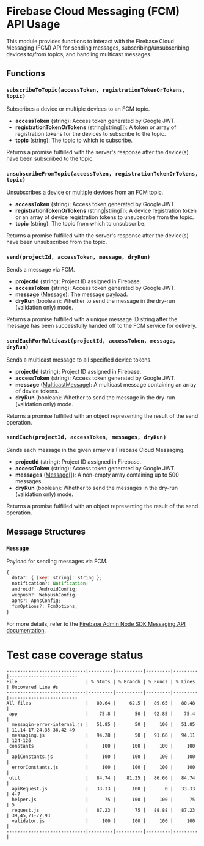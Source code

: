 # Firebase Cloud Messaging (FCM) API Usage

This module provides functions to interact with the Firebase Cloud Messaging (FCM) API for sending messages, subscribing/unsubscribing devices to/from topics, and handling multicast messages.

## Functions

### `subscribeToTopic(accessToken, registrationTokenOrTokens, topic)`

Subscribes a device or multiple devices to an FCM topic.

- **accessToken** (string): Access token generated by Google JWT.
- **registrationTokenOrTokens** (string|string[]): A token or array of registration tokens for the devices to subscribe to the topic.
- **topic** (string): The topic to which to subscribe.

Returns a promise fulfilled with the server's response after the device(s) have been subscribed to the topic.

### `unsubscribeFromTopic(accessToken, registrationTokenOrTokens, topic)`

Unsubscribes a device or multiple devices from an FCM topic.

- **accessToken** (string): Access token generated by Google JWT.
- **registrationTokenOrTokens** (string|string[]): A device registration token or an array of device registration tokens to unsubscribe from the topic.
- **topic** (string): The topic from which to unsubscribe.

Returns a promise fulfilled with the server's response after the device(s) have been unsubscribed from the topic.

### `send(projectId, accessToken, message, dryRun)`

Sends a message via FCM.

- **projectId** (string): Project ID assigned in Firebase.
- **accessToken** (string): Access token generated by Google JWT.
- **message** ([Message](#message)): The message payload.
- **dryRun** (boolean): Whether to send the message in the dry-run (validation only) mode.

Returns a promise fulfilled with a unique message ID string after the message has been successfully handed off to the FCM service for delivery.

### `sendEachForMulticast(projectId, accessToken, message, dryRun)`

Sends a multicast message to all specified device tokens.

- **projectId** (string): Project ID assigned in Firebase.
- **accessToken** (string): Access token generated by Google JWT.
- **message** ([MulticastMessage](#multicastmessage)): A multicast message containing an array of device tokens.
- **dryRun** (boolean): Whether to send the message in the dry-run (validation only) mode.

Returns a promise fulfilled with an object representing the result of the send operation.

### `sendEach(projectId, accessToken, messages, dryRun)`

Sends each message in the given array via Firebase Cloud Messaging.

- **projectId** (string): Project ID assigned in Firebase.
- **accessToken** (string): Access token generated by Google JWT.
- **messages** ([Message](#message)[]): A non-empty array containing up to 500 messages.
- **dryRun** (boolean): Whether to send the messages in the dry-run (validation only) mode.

Returns a promise fulfilled with an object representing the result of the send operation.

## Message Structures

### `Message`

Payload for sending messages via FCM.

```javascript
{
  data?: { [key: string]: string };
  notification?: Notification;
  android?: AndroidConfig;
  webpush?: WebpushConfig;
  apns?: ApnsConfig;
  fcmOptions?: FcmOptions;
}
```

For more details, refer to the [Firebase Admin Node SDK Messaging API documentation](https://github.com/firebase/firebase-admin-node/blob/837b69b61b3df3dcd8a31ccd16062e1bba236dca/src/messaging/messaging-api.ts).


# Test case coverage status

```test coverage status
-----------------------------|---------|----------|---------|---------|-------------------------
File                         | % Stmts | % Branch | % Funcs | % Lines | Uncovered Line #s       
-----------------------------|---------|----------|---------|---------|-------------------------
All files                    |   80.64 |     62.5 |   89.65 |   80.48 |                         
 app                         |    75.8 |       50 |   92.85 |    75.4 |                         
  messagin-error-internal.js |   51.85 |       50 |     100 |   51.85 | 11,14-17,24,35-36,42-49 
  messaging.js               |   94.28 |       50 |   91.66 |   94.11 | 124-126                 
 constants                   |     100 |      100 |     100 |     100 |                         
  apiConstants.js            |     100 |      100 |     100 |     100 |                         
  errorConstants.js          |     100 |      100 |     100 |     100 |                         
 util                        |   84.74 |    81.25 |   86.66 |   84.74 |                         
  apiRequest.js              |   33.33 |      100 |       0 |   33.33 | 4-7                     
  helper.js                  |      75 |      100 |     100 |      75 | 5                       
  request.js                 |   87.23 |       75 |   88.88 |   87.23 | 39,45,71-77,93          
  validator.js               |     100 |      100 |     100 |     100 |                         
-----------------------------|---------|----------|---------|---------|-------------------------

```